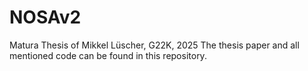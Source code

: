 # NOSAv2
Matura Thesis of Mikkel Lüscher, G22K, 2025
The thesis paper and all mentioned code can be found in this repository.
